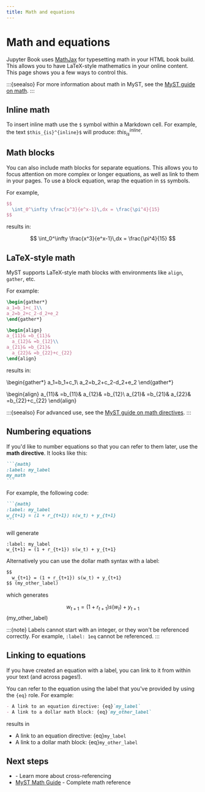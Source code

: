 ```yaml
---
title: Math and equations
---
```


# Math and equations

Jupyter Book uses [MathJax](http://docs.mathjax.org/) for typesetting math in your HTML book build.
This allows you to have LaTeX-style mathematics in your online content.
This page shows you a few ways to control this.

:::{seealso}
For more information about math in MyST, see the [MyST guide on math](https://mystmd.org/guide/math).
:::

## Inline math

To insert inline math use the `$` symbol within a Markdown cell.
For example, the text `$this_{is}^{inline}$` will produce: $this_{is}^{inline}$.

## Math blocks

You can also include math blocks for separate equations. This allows you to focus attention
on more complex or longer equations, as well as link to them in your pages. To use a block
equation, wrap the equation in `$$` symbols.

For example,

```latex
$$
  \int_0^\infty \frac{x^3}{e^x-1}\,dx = \frac{\pi^4}{15}
$$
```

results in:

$$
  \int_0^\infty \frac{x^3}{e^x-1}\,dx = \frac{\pi^4}{15}
$$

## LaTeX-style math

MyST supports LaTeX-style math blocks with environments like `align`, `gather`, etc.

For example:

```latex
\begin{gather*}
a_1=b_1+c_1\\
a_2=b_2+c_2-d_2+e_2
\end{gather*}

\begin{align}
a_{11}& =b_{11}&
  a_{12}& =b_{12}\\
a_{21}& =b_{21}&
  a_{22}& =b_{22}+c_{22}
\end{align}
```

results in:

\begin{gather*}
a_1=b_1+c_1\\
a_2=b_2+c_2-d_2+e_2
\end{gather*}

\begin{align}
a_{11}& =b_{11}&
  a_{12}& =b_{12}\\
a_{21}& =b_{21}&
  a_{22}& =b_{22}+c_{22}
\end{align}

:::{seealso}
For advanced use, see the [MyST guide on math directives](https://mystmd.org/guide/math).
:::

## Numbering equations

If you'd like to number equations so that you can refer to them later, use the **math directive**.
It looks like this:

````md
```{math}
:label: my_label
my_math
```
````

For example, the following code:

````md
```{math}
:label: my_label
w_{t+1} = (1 + r_{t+1}) s(w_t) + y_{t+1}
```
````

will generate

```{math}
:label: my_label
w_{t+1} = (1 + r_{t+1}) s(w_t) + y_{t+1}
```

Alternatively you can use the dollar math syntax with a label:

```md
$$
  w_{t+1} = (1 + r_{t+1}) s(w_t) + y_{t+1}
$$ (my_other_label)
```

which generates

$$
  w_{t+1} = (1 + r_{t+1}) s(w_t) + y_{t+1}
$$ (my_other_label)

:::{note}
Labels cannot start with an integer, or they won't be referenced correctly.
For example, `:label: 1eq` cannot be referenced.
:::

## Linking to equations

If you have created an equation with a label, you can link to it from within your text
(and across pages!).

You can refer to the equation using the label that you've provided by using
the `{eq}` role. For example:

```md
- A link to an equation directive: {eq}`my_label`
- A link to a dollar math block: {eq}`my_other_label`
```

results in

- A link to an equation directive: {eq}`my_label`
- A link to a dollar math block: {eq}`my_other_label`

## Next steps

- [](../getting-started/cross-reference.md) - Learn more about cross-referencing
- [MyST Math Guide](https://mystmd.org/guide/math) - Complete math reference
